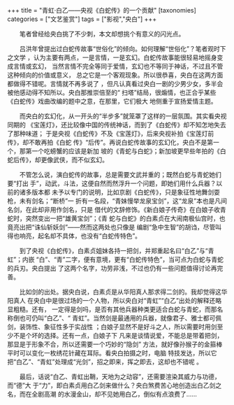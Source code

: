 +++
title = "青虹·白乙——央视《白蛇传》的一个贡献"
[taxonomies]
categories = ["文艺鉴赏"]
tags = ["影视","央白"]
+++
<!-- # 青虹·白乙——央视《白蛇传》的一个贡献 -->
<!--LINK: 2009-05-29 00:07:26 http://lymslive.blog.163.com/blog/static/842917520094290726810/ -->

<!-- 青虹·白乙——央视《白蛇传》的一个贡献 -->
<!-- 七阶子　2009-5-28 -->

　　笔者曾经给央白挑了不少刺，本文却想挑个有意义的闪光点。

　　吕洪年曾提出过白蛇传故事“世俗化”的倾向。如何理解“世俗化”？笔者观时下之文学
，认为主要有两点，一是言情，一是玄幻。白蛇传故事能很轻易地摇身变成言情或玄幻，
当然言情不完全等同于爱情，玄幻也不等同于神话，不过且不管这种倾向的价值或意义，
总之它是一个客观现象。所以很恭喜，央白在这两方面都做得不错呢。言情就不再多说了
，但凡认真看过央白一剧的少男少女，多半会被他感动得不知所以。央白那推崇倍至的“
扫塔”结局，很煽情，也正合乎某些《白蛇传》戏曲改编的题中之意，在那里，它们极大
地侧重于宣扬爱情主题。
<!-- more -->

　　而央白的玄幻化，从一开头的“半步多”就笼罩了这样的一层氛围。其实看央视同期的
《宝莲灯》，还比较像中国的传统神话，而到了《白蛇传》却不知怎地失去了那种味道；
于是央视《白蛇传》不及《宝莲灯》，后来央视补拍《宝莲灯前传》，却不敢再拍《白蛇
传》“后传”。再说白蛇传故事的玄幻化，央白不是第一个，那第一个吃螃蟹的应该是新加
坡的《青蛇与白蛇》；新加坡更早些年拍的《白蛇后传》，却更像武侠，而不似玄幻。

　　不管怎么说，演白蛇传的故事，总是需要文武并重的；既然白蛇与青蛇她们要“打出
手”，动武，斗法，这便自然而然浮升一个问题，即她们用什么兵器？以前的诸多版本都
未予以专门的说明，比如京剧《白蛇传》，只是象征性地舞剑耍枪，未有剑名；“断桥”一
折有一名段，“青妹慢举龙泉宝剑”，这“龙泉”本也是凡间名剑，在此却非用作剑名，只是
借代的文辞修饰。《新白娘子传奇》在白娘子收青蛇时，突然变出一把“雄黄宝剑”；《青
蛇与白蛇》的白素贞在大闹南极仙宫时，也竟亮出把“诛仙斩妖剑”——然而这两处也只像是
编剧“急中生智”的胡诌，尽管叫得也响亮，起名却不具体，也没有“白蛇传特色”。

　　到了央视《白蛇传》，白素贞姐妹各持一把剑，并郑重起名曰“白乙”与“青虹”；内嵌
“白”、“青”二字，便有意境，更有“白蛇传特色”，当可点为白蛇与青蛇的兵刃。央白提出
了这两个名字，功劳非浅，不过也仍有一些问题值得讨论再完善。

　　比如剑的出处。据央白说，白素贞是从华阳真人那求得二剑的。我却觉得这华阳真人
在央白中是很过场的一个人物，所以央白对“青虹”“白乙”出处的解释还略显粗糙。还有，
一定得是剑吗，是否有其他兵器种类更适合白蛇与青蛇，而那名称倒也可仍叫“白乙”、“
青虹”。当然剑是最通用的兵器，就像君子、雅士都可佩剑，装饰性、象征性多于实战性
；白娘子显然不是好斗之人，所以需要时用剑至少不是个坏的选择。还有一点，白娘子下
凡来是谈情说爱，不能总是带着把剑，那显是于形象不合，所以还需要一个巧妙的“隐剑”
方法，就好像孙猴子的金箍棒平时可以变化一枚绣花针藏在耳际。看央白拍摄之时，电脑
特技发达，所以它把“白乙”、“青虹”处理成“光剑”，招之即来，挥之即去，这却也不错呢
。

　　最后，话说“白乙、青虹出鞘，天地为之动容”，还需要渲染其威力与功德，而“德”大
于“力”，即白素贞用白乙剑来做什么？央白煞费苦心地创造出白乙剑之名，而在全剧高潮
的水漫金山，却不见她用白乙，倒似有点浪费了……

